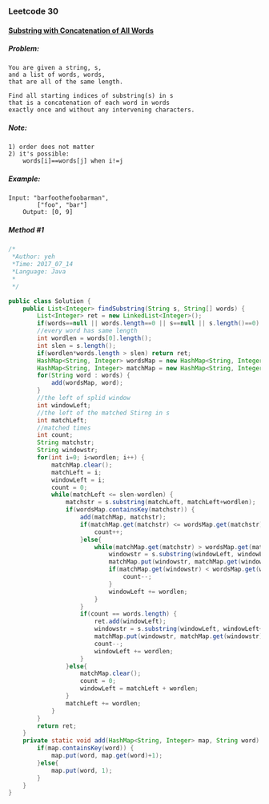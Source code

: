 

### Leetcode 30
#### [Substring with Concatenation of All Words](https://leetcode.com/problems/substring-with-concatenation-of-all-words)

  

##### ***Problem:***

    You are given a string, s, 
    and a list of words, words, 
    that are all of the same length. 
    
    Find all starting indices of substring(s) in s 
    that is a concatenation of each word in words 
    exactly once and without any intervening characters.
    
##### ***Note:***

    1) order does not matter
    2) it's possible: 
        words[i]==words[j] when i!=j


##### ***Example:***

    Input: "barfoothefoobarman", 
            ["foo", "bar"]
        Output: [0, 9]

##### *Method #1*
``` java
/*
 *Author: yeh
 *Time: 2017_07_14
 *Language: Java
 *
 */

public class Solution {
    public List<Integer> findSubstring(String s, String[] words) {
        List<Integer> ret = new LinkedList<Integer>();
        if(words==null || words.length==0 || s==null || s.length()==0) return ret;
        //every word has same length
        int wordlen = words[0].length();
        int slen = s.length();
        if(wordlen*words.length > slen) return ret;
        HashMap<String, Integer> wordsMap = new HashMap<String, Integer>();
        HashMap<String, Integer> matchMap = new HashMap<String, Integer>();
        for(String word : words) {
            add(wordsMap, word);
        }
        //the left of splid window
        int windowLeft;
        //the left of the matched Stirng in s
        int matchLeft;
        //matched times
        int count;
        String matchstr;
        String windowstr;
        for(int i=0; i<wordlen; i++) {
            matchMap.clear();
            matchLeft = i;
            windowLeft = i;
            count = 0;
            while(matchLeft <= slen-wordlen) {
                matchstr = s.substring(matchLeft, matchLeft+wordlen);
                if(wordsMap.containsKey(matchstr)) {
                    add(matchMap, matchstr);
                    if(matchMap.get(matchstr) <= wordsMap.get(matchstr)) {
                        count++;
                    }else{
                        while(matchMap.get(matchstr) > wordsMap.get(matchstr)) {
                            windowstr = s.substring(windowLeft, windowLeft+wordlen);
                            matchMap.put(windowstr, matchMap.get(windowstr)-1);
                            if(matchMap.get(windowstr) < wordsMap.get(windowstr)) {
                                count--;
                            }
                            windowLeft += wordlen;
                        }
                    }
                    if(count == words.length) {
                        ret.add(windowLeft);
                        windowstr = s.substring(windowLeft, windowLeft+wordlen);
                        matchMap.put(windowstr, matchMap.get(windowstr)-1);
                        count--;
                        windowLeft += wordlen;
                    }
                }else{
                    matchMap.clear();
                    count = 0;
                    windowLeft = matchLeft + wordlen;
                }
                matchLeft += wordlen;
            }
        }
        return ret;
    }
    private static void add(HashMap<String, Integer> map, String word) {
        if(map.containsKey(word)) {
            map.put(word, map.get(word)+1);
        }else{
            map.put(word, 1);
        }
    }
}

```
